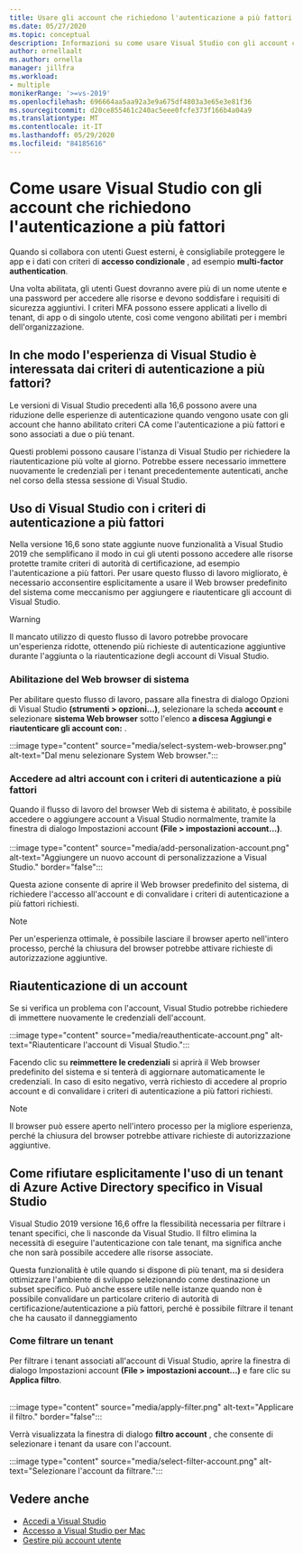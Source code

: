 ```yaml
---
title: Usare gli account che richiedono l'autenticazione a più fattori
ms.date: 05/27/2020
ms.topic: conceptual
description: Informazioni su come usare Visual Studio con gli account che richiedono l'autenticazione a più fattori.
author: ornellaalt
ms.author: ornella
manager: jillfra
ms.workload:
- multiple
monikerRange: '>=vs-2019'
ms.openlocfilehash: 696664aa5aa92a3e9a675df4803a3e65e3e81f36
ms.sourcegitcommit: d20ce855461c240ac5eee0fcfe373f166b4a04a9
ms.translationtype: MT
ms.contentlocale: it-IT
ms.lasthandoff: 05/29/2020
ms.locfileid: "84185616"
---
```

# <a name="how-to-use-visual-studio-with-accounts-that-require-multi-factor-authentication"></a>Come usare Visual Studio con gli account che richiedono l'autenticazione a più fattori

Quando si collabora con utenti Guest esterni, è consigliabile proteggere le app e i dati con criteri di **accesso condizionale** , ad esempio **multi-factor authentication**.  

Una volta abilitata, gli utenti Guest dovranno avere più di un nome utente e una password per accedere alle risorse e devono soddisfare i requisiti di sicurezza aggiuntivi. I criteri MFA possono essere applicati a livello di tenant, di app o di singolo utente, così come vengono abilitati per i membri dell'organizzazione. 

## <a name="how-is-the-visual-studio-experience-affected-by-mfa-policies"></a>In che modo l'esperienza di Visual Studio è interessata dai criteri di autenticazione a più fattori?
Le versioni di Visual Studio precedenti alla 16,6 possono avere una riduzione delle esperienze di autenticazione quando vengono usate con gli account che hanno abilitato criteri CA come l'autenticazione a più fattori e sono associati a due o più tenant.

Questi problemi possono causare l'istanza di Visual Studio per richiedere la riautenticazione più volte al giorno. Potrebbe essere necessario immettere nuovamente le credenziali per i tenant precedentemente autenticati, anche nel corso della stessa sessione di Visual Studio.

## <a name="using-visual-studio-with-mfa-policies"></a>Uso di Visual Studio con i criteri di autenticazione a più fattori
Nella versione 16,6 sono state aggiunte nuove funzionalità a Visual Studio 2019 che semplificano il modo in cui gli utenti possono accedere alle risorse protette tramite criteri di autorità di certificazione, ad esempio l'autenticazione a più fattori. Per usare questo flusso di lavoro migliorato, è necessario acconsentire esplicitamente a usare il Web browser predefinito del sistema come meccanismo per aggiungere e riautenticare gli account di Visual Studio.  

> [!WARNING]
> Il mancato utilizzo di questo flusso di lavoro potrebbe provocare un'esperienza ridotte, ottenendo più richieste di autenticazione aggiuntive durante l'aggiunta o la riautenticazione degli account di Visual Studio. 

### <a name="enabling-system-web-browser"></a>Abilitazione del Web browser di sistema  
Per abilitare questo flusso di lavoro, passare alla finestra di dialogo Opzioni di Visual Studio **(strumenti > opzioni...)**, selezionare la scheda **account** e selezionare **sistema Web browser** sotto l'elenco **a discesa Aggiungi e riautenticare gli account con:** . 

:::image type="content" source="media/select-system-web-browser.png" alt-text="Dal menu selezionare System Web browser.":::

### <a name="sign-into-additional-accounts-with-mfapolicies"></a>Accedere ad altri account con i criteri di autenticazione a più fattori 
Quando il flusso di lavoro del browser Web di sistema è abilitato, è possibile accedere o aggiungere account a Visual Studio normalmente, tramite la finestra di dialogo Impostazioni account **(File > impostazioni account...)**.   
</br>
:::image type="content" source="media/add-personalization-account.png" alt-text="Aggiungere un nuovo account di personalizzazione a Visual Studio." border="false":::

Questa azione consente di aprire il Web browser predefinito del sistema, di richiedere l'accesso all'account e di convalidare i criteri di autenticazione a più fattori richiesti. 

> [!NOTE] 
> Per un'esperienza ottimale, è possibile lasciare il browser aperto nell'intero processo, perché la chiusura del browser potrebbe attivare richieste di autorizzazione aggiuntive. 

## <a name="reauthenticating-an-account"></a>Riautenticazione di un account  
Se si verifica un problema con l'account, Visual Studio potrebbe richiedere di immettere nuovamente le credenziali dell'account.  

:::image type="content" source="media/reauthenticate-account.png" alt-text="Riautenticare l'account di Visual Studio.":::

Facendo clic su **reimmettere le credenziali** si aprirà il Web browser predefinito del sistema e si tenterà di aggiornare automaticamente le credenziali. In caso di esito negativo, verrà richiesto di accedere al proprio account e di convalidare i criteri di autenticazione a più fattori richiesti. 

> [!NOTE] 
> Il browser può essere aperto nell'intero processo per la migliore esperienza, perché la chiusura del browser potrebbe attivare richieste di autorizzazione aggiuntive. 

## <a name="how-to-opt-out-of-using-a-specific-azure-active-directory-tenant-in-visual-studio"></a>Come rifiutare esplicitamente l'uso di un tenant di Azure Active Directory specifico in Visual Studio

Visual Studio 2019 versione 16,6 offre la flessibilità necessaria per filtrare i tenant specifici, che li nasconde da Visual Studio. Il filtro elimina la necessità di eseguire l'autenticazione con tale tenant, ma significa anche che non sarà possibile accedere alle risorse associate. 

Questa funzionalità è utile quando si dispone di più tenant, ma si desidera ottimizzare l'ambiente di sviluppo selezionando come destinazione un subset specifico. Può anche essere utile nelle istanze quando non è possibile convalidare un particolare criterio di autorità di certificazione/autenticazione a più fattori, perché è possibile filtrare il tenant che ha causato il danneggiamento 

### <a name="how-to-filter-out-a-tenant"></a>Come filtrare un tenant
Per filtrare i tenant associati all'account di Visual Studio, aprire la finestra di dialogo Impostazioni account **(File > impostazioni account...)** e fare clic su **Applica filtro**. 
</br>
</br>

:::image type="content" source="media/apply-filter.png" alt-text="Applicare il filtro." border="false":::

Verrà visualizzata la finestra di dialogo **filtro account** , che consente di selezionare i tenant da usare con l'account. 

:::image type="content" source="media/select-filter-account.png" alt-text="Selezionare l'account da filtrare.":::

## <a name="see-also"></a>Vedere anche

- [Accedi a Visual Studio](signing-in-to-visual-studio.md)
- [Accesso a Visual Studio per Mac](/visualstudio/mac/signing-in)
- [Gestire più account utente](work-with-multiple-user-accounts.md)